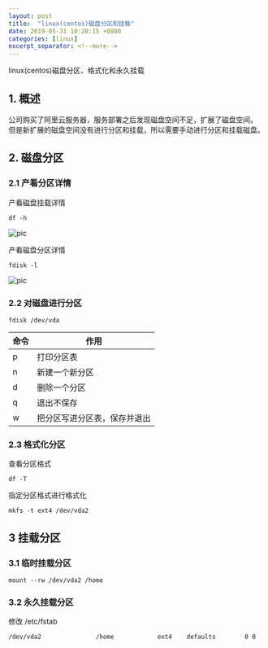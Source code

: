 ```yaml
---
layout: post
title:  "linux(centos)磁盘分区和挂载"
date: 2019-05-31 10:28:15 +0800
categories: [linux]
excerpt_separator: <!--more-->
---
```

linux(centos)磁盘分区、格式化和永久挂载
<!--more-->

## 1. 概述

公司购买了阿里云服务器，服务部署之后发现磁盘空间不足，扩展了磁盘空间。
但是新扩展的磁盘空间没有进行分区和挂载，所以需要手动进行分区和挂载磁盘。

## 2. 磁盘分区

### 2.1 产看分区详情

产看磁盘挂载详情
```shell
df -h 
```

![pic](/images/微信截图_20190531102831.png)


产看磁盘分区详情
```shell
fdisk -l
```
![pic](/images/微信截图_20190531103048.png)

### 2.2 对磁盘进行分区

```shell
fdisk /dev/vda
```

|命令|作用|
|---|---|
|p|打印分区表|
|n|新建一个新分区|
|d|删除一个分区|
|q|退出不保存|
|w|把分区写进分区表，保存并退出|

### 2.3 格式化分区

查看分区格式
```shell
df -T
```

指定分区格式进行格式化
```shell
mkfs -t ext4 /dev/vda2
```

## 3 挂载分区

### 3.1 临时挂载分区

```shell
mount --rw /dev/vda2 /home
```

### 3.2 永久挂载分区

修改 /etc/fstab
```shell
/dev/vda2               /home            ext4    defaults        0 0
```